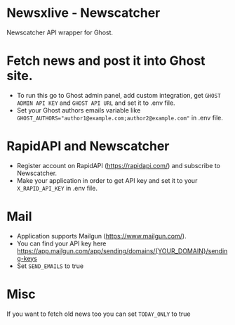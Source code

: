 # Newsxlive - Newscatcher
Newscatcher API wrapper for Ghost.

# Fetch news and post it into Ghost site.
- To run this go to Ghost admin panel, add custom integration, get `GHOST ADMIN API KEY` and `GHOST API URL` and set it to .env file.
- Set your Ghost authors emails variable like `GHOST_AUTHORS="author1@example.com;author2@example.com"` in .env file.

# RapidAPI and Newscatcher
- Register account on RapidAPI (https://rapidapi.com/) and subscribe to Newscatcher.
- Make your application in order to get API key and set it to your `X_RAPID_API_KEY` in .env file.

# Mail
- Application supports Mailgun (https://www.mailgun.com/).
- You can find your API key here https://app.mailgun.com/app/sending/domains/{YOUR_DOMAIN}/sending-keys
- Set `SEND_EMAILS` to true

# Misc
If you want to fetch old news too you can set `TODAY_ONLY` to true
